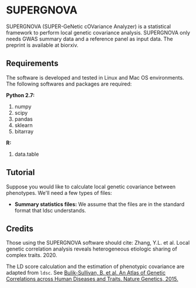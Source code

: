 # SUPERGNOVA

SUPERGNOVA (SUPER-GeNetic cOVariance Analyzer) is a statistical framework to perform local genetic covariance analysis. SUPERGNOVA only needs GWAS summary data and a reference panel as input data. The preprint is available at biorxiv.

## Requirements

The software is developed and tested in Linux and Mac OS environments. The following softwares and packages are required:

**Python 2.7:**
1. numpy
2. scipy
3. pandas
4. sklearn
5. bitarray
	
**R:**
1. data.table

## Tutorial

Suppose you would like to calculate local genetic covariance between phenotypes. We'll need a few types of files:

- **Summary statistics files:** We assume that the files are in the standard format that ldsc understands. 

## Credits

Those using the SUPERGNOVA software should cite: Zhang, Y.L. et al. Local genetic correlation analysis reveals heterogeneous etiologic sharing of complex traits. 2020.

The LD score calculation  and the estimation of phenotypic covariance are adapted from `ldsc`. See [Bulik-Sullivan, B. et al. An Atlas of Genetic Correlations across Human Diseases and Traits. Nature Genetics, 2015.](https://www.nature.com/articles/ng.3406)
